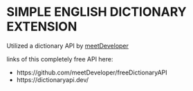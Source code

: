 <h1>SIMPLE ENGLISH DICTIONARY EXTENSION</h1>
<p>Utilized a dictionary API by <a href="https://github.com/meetDeveloper">meetDeveloper</a> </p>
<p>links of this completely free API here:</p>
<ul>
  <li>https://github.com/meetDeveloper/freeDictionaryAPI</li>
  <li>https://dictionaryapi.dev/</li>
</ul>
  

